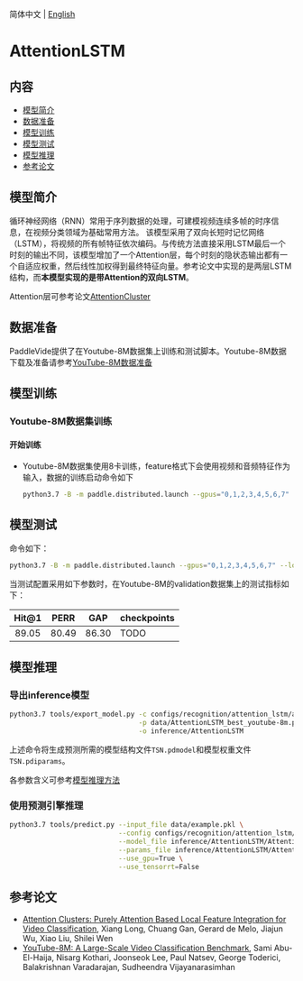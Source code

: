 简体中文 | [English](../../../en/model_zoo/recognition/tsn.md)

# AttentionLSTM

## 内容

- [模型简介](#模型简介)
- [数据准备](#数据准备)
- [模型训练](#模型训练)
- [模型测试](#模型测试)
- [模型推理](#模型推理)
- [参考论文](#参考论文)

## 模型简介

循环神经网络（RNN）常用于序列数据的处理，可建模视频连续多帧的时序信息，在视频分类领域为基础常用方法。
该模型采用了双向长短时记忆网络（LSTM），将视频的所有帧特征依次编码。与传统方法直接采用LSTM最后一个时刻的输出不同，该模型增加了一个Attention层，每个时刻的隐状态输出都有一个自适应权重，然后线性加权得到最终特征向量。参考论文中实现的是两层LSTM结构，而**本模型实现的是带Attention的双向LSTM**。

Attention层可参考论文[AttentionCluster](https://arxiv.org/abs/1711.09550)

## 数据准备

PaddleVide提供了在Youtube-8M数据集上训练和测试脚本。Youtube-8M数据下载及准备请参考[YouTube-8M数据准备](../../dataset/youtube8m.md)

## 模型训练

### Youtube-8M数据集训练

#### 开始训练

- Youtube-8M数据集使用8卡训练，feature格式下会使用视频和音频特征作为输入，数据的训练启动命令如下

  ```bash
  python3.7 -B -m paddle.distributed.launch --gpus="0,1,2,3,4,5,6,7" --log_dir=log_attetion_lstm  main.py  --validate -c configs/recognition/attention_lstm/attention_lstm_youtube-8m.yaml
  ```

## 模型测试

命令如下：

```bash
python3.7 -B -m paddle.distributed.launch --gpus="0,1,2,3,4,5,6,7" --log_dir=log_attetion_lstm  main.py  --test -c configs/recognition/attention_lstm/attention_lstm_youtube-8m.yaml -w output/AttentionLSTM/AttentionLSTM_best_best.pdparams
```

当测试配置采用如下参数时，在Youtube-8M的validation数据集上的测试指标如下：

| Hit@1 | PERR | GAP  | checkpoints |
| :-----: | :---------: | :---: | ----- |
|  89.05  | 80.49 | 86.30 |   TODO      |

## 模型推理

### 导出inference模型

```bash
python3.7 tools/export_model.py -c configs/recognition/attention_lstm/attention_lstm_youtube-8m.yaml \
                                -p data/AttentionLSTM_best_youtube-8m.pdparams \
                                -o inference/AttentionLSTM
```

上述命令将生成预测所需的模型结构文件`TSN.pdmodel`和模型权重文件`TSN.pdiparams`。

各参数含义可参考[模型推理方法](https://github.com/PaddlePaddle/PaddleVideo/blob/release/2.0/docs/zh-CN/start.md#2-模型推理)

### 使用预测引擎推理

```bash
python3.7 tools/predict.py --input_file data/example.pkl \
                           --config configs/recognition/attention_lstm/attention_lstm_youtube-8m.yaml \
                           --model_file inference/AttentionLSTM/AttentionLSTM.pdmodel \
                           --params_file inference/AttentionLSTM/AttentionLSTM.pdiparams \
                           --use_gpu=True \
                           --use_tensorrt=False
```
## 参考论文

- [Attention Clusters: Purely Attention Based Local Feature Integration for Video Classification](https://arxiv.org/abs/1711.09550), Xiang Long, Chuang Gan, Gerard de Melo, Jiajun Wu, Xiao Liu, Shilei Wen
- [YouTube-8M: A Large-Scale Video Classification Benchmark](https://arxiv.org/abs/1609.08675), Sami Abu-El-Haija, Nisarg Kothari, Joonseok Lee, Paul Natsev, George Toderici, Balakrishnan Varadarajan, Sudheendra Vijayanarasimhan

